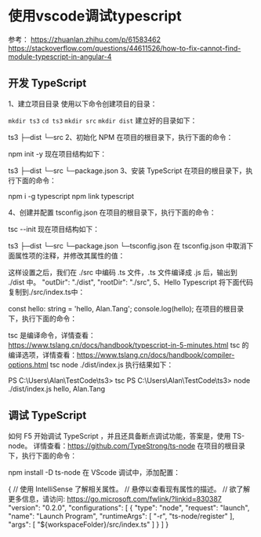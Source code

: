 # 使用vscode调试typescript
参考：
https://zhuanlan.zhihu.com/p/61583462
https://stackoverflow.com/questions/44611526/how-to-fix-cannot-find-module-typescript-in-angular-4

## 开发 TypeScript
1、建立项目目录
使用以下命令创建项目的目录：

`mkdir ts3`
`cd ts3`
`mkdir src`
`mkdir dist`
建立好的目录如下：

ts3
├─dist
└─src
2、初始化 NPM
在项目的根目录下，执行下面的命令：

npm init -y
现在项目结构如下：

ts3
├─dist
└─src
└─package.json
3、安装 TypeScript
在项目的根目录下，执行下面的命令：

npm i -g typescript
npm link typescript

4、创建并配置 tsconfig.json
在项目的根目录下，执行下面的命令：

tsc --init
现在项目结构如下：

ts3
├─dist
└─src
└─package.json
└─tsconfig.json
在 tsconfig.json 中取消下面属性项的注释，并修改其属性的值：

这样设置之后，我们在 ./src 中编码 .ts 文件，.ts 文件编译成 .js 后，输出到 ./dist 中。
"outDir": "./dist",
"rootDir": "./src",
5、Hello Typescript
将下面代码复制到./src/index.ts中：

const hello: string = 'hello, Alan.Tang';
console.log(hello);
在项目的根目录下，执行下面的命令：

tsc 是编译命令，详情查看：https://www.tslang.cn/docs/handbook/typescript-in-5-minutes.html
tsc 的编译选项，详情查看：https://www.tslang.cn/docs/handbook/compiler-options.html
tsc
node ./dist/index.js
执行结果如下：

PS C:\Users\Alan\TestCode\ts3> tsc
PS C:\Users\Alan\TestCode\ts3> node ./dist/index.js
hello, Alan.Tang


## 调试 TypeScript
如何 F5 开始调试 TypeScript ，并且还具备断点调试功能，答案是，使用 TS-node。
详情查看：https://github.com/TypeStrong/ts-node
在项目的根目录下，执行下面的命令：

npm install -D ts-node
在 VScode 调试中，添加配置：

{
  // 使用 IntelliSense 了解相关属性。 
  // 悬停以查看现有属性的描述。
  // 欲了解更多信息，请访问: https://go.microsoft.com/fwlink/?linkid=830387
  "version": "0.2.0",
  "configurations": [
    {
      "type": "node",
      "request": "launch",
      "name": "Launch Program",
      "runtimeArgs": [
        "-r",
        "ts-node/register"
      ],
      "args": [
        "${workspaceFolder}/src/index.ts"
      ]
    }
  ]
}